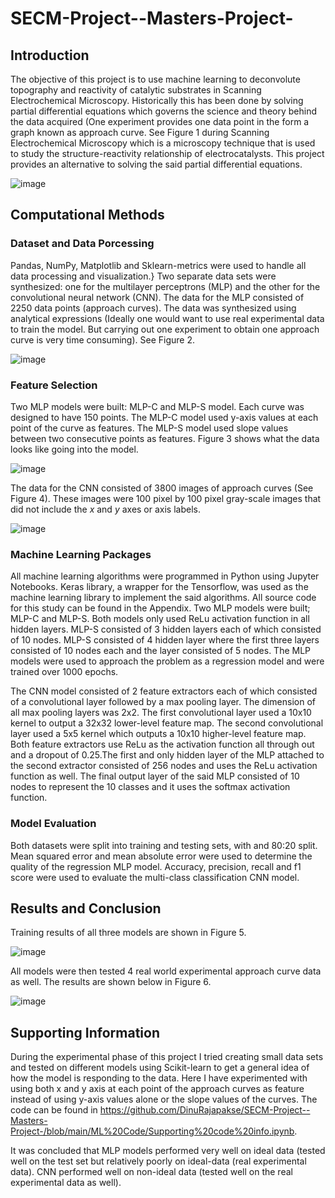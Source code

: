 # SECM-Project--Masters-Project-

## Introduction

The objective of this project is to use machine learning to deconvolute topography and reactivity of catalytic substrates in Scanning Electrochemical Microscopy. Historically this has been done by solving partial differential equations which governs the science and theory behind the data acquired (One experiment provides one data point in the form a graph known as approach curve. See Figure 1 during Scanning Electrochemical Microscopy which is a microscopy technique that is used to study the structure-reactivity relationship of electrocatalysts. This project provides an alternative to solving the said partial differential equations.

![image](https://user-images.githubusercontent.com/55726382/172060837-777105f8-842f-44f7-b87c-5e45d81e3616.png)

## Computational Methods

### Dataset and Data Porcessing

Pandas, NumPy, Matplotlib and Sklearn-metrics were used to handle all data processing and visualization.} Two separate data sets were synthesized: one for the multilayer perceptrons (MLP) and the other for the convolutional neural network (CNN). The data for the MLP consisted of 2250 data points (approach curves). The data was synthesized using analytical expressions (Ideally one would want to use real experimental data to train the model. But carrying out one experiment to obtain one approach curve is very time consuming). See Figure 2.

![image](https://user-images.githubusercontent.com/55726382/172060889-78a0a45a-cac7-4737-aa5d-27a885de9fe0.png)

### Feature Selection

Two MLP models were built: MLP-C and MLP-S model. Each curve was designed to have 150 points. The MLP-C model used y-axis values at each point of the curve as features. The MLP-S model used slope values between two consecutive points as features. Figure 3 shows what the data looks like going into the model. 

![image](https://user-images.githubusercontent.com/55726382/172060931-aa65ed4d-2c4d-4722-84b6-d253d0effa04.png)

The data for the CNN consisted of 3800 images of approach curves (See Figure 4). These images were 100 pixel by 100 pixel gray-scale images that did not include the $x$ and $y$ axes or axis labels.

![image](https://user-images.githubusercontent.com/55726382/172060986-664066c5-ef34-44fd-a644-481829ecb966.png)


### Machine Learning Packages

All machine learning algorithms were programmed in Python using Jupyter Notebooks. Keras library, a wrapper for the Tensorflow, was used as the machine learning library to implement the said algorithms. All source code for this study can be found in the Appendix.
Two MLP models were built; MLP-C and MLP-S. Both models only used ReLu activation function in all hidden layers. MLP-S consisted of 3 hidden layers each of which consisted of 10 nodes. MLP-S  consisted of 4 hidden layer where the first three layers consisted of 10 nodes each and the layer consisted of 5 nodes. The MLP models were used to approach the problem as a regression model and were trained over 1000 epochs.

The CNN model consisted of 2 feature extractors each of which consisted of a convolutional layer followed by a max pooling layer. The dimension of all max pooling layers was 2x2. The first convolutional layer used a 10x10 kernel to output a 32x32 lower-level feature map. The second convolutional layer used a 5x5 kernel which outputs a 10x10 higher-level feature map. Both feature extractors use ReLu as the activation function all through out and a dropout of 0.25.The first and only hidden layer of the MLP attached to the second extractor consisted of 256 nodes and uses the ReLu activation function as well. The final output layer of the said MLP consisted of 10 nodes to represent the 10 classes and it uses the softmax activation function.


### Model Evaluation

Both datasets were split into training and testing sets, with and 80:20 split. Mean squared error and mean absolute error were used to determine the quality of the regression MLP model. Accuracy, precision, recall and f1 score were used to evaluate the multi-class classification CNN model.

## Results and Conclusion

Training results of all three models are shown in Figure 5. 

![image](https://user-images.githubusercontent.com/55726382/172061046-452592c1-4552-4eb5-9548-1d5eaa11fbc4.png)

All models were then tested 4 real world experimental approach curve data as well. The results are shown below in Figure 6.

![image](https://user-images.githubusercontent.com/55726382/172061085-f555033c-02f1-4d15-89a3-87e257271ff2.png)

## Supporting Information

During the experimental phase of this project I tried creating small data sets and tested on different models using Scikit-learn to get a general idea of how the model is responding to the data. Here I have experimented with using both x and y axis at each point of the approach curves as feature instead of using y-axis values alone or the slope values of the curves. The code can be found in https://github.com/DinuRajapakse/SECM-Project--Masters-Project-/blob/main/ML%20Code/Supporting%20code%20info.ipynb.

It was concluded that MLP models performed very well on ideal data (tested well on the test set but relatively poorly on ideal-data (real experimental data). CNN performed well on non-ideal data (tested well on the real experimental data as well).
